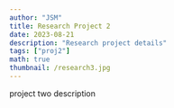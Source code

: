 ```yaml
---
author: "JSM"
title: Research Project 2
date: 2023-08-21
description: "Research project details"
tags: ["proj2"]
math: true
thumbnail: /research3.jpg
---
```


project two description


